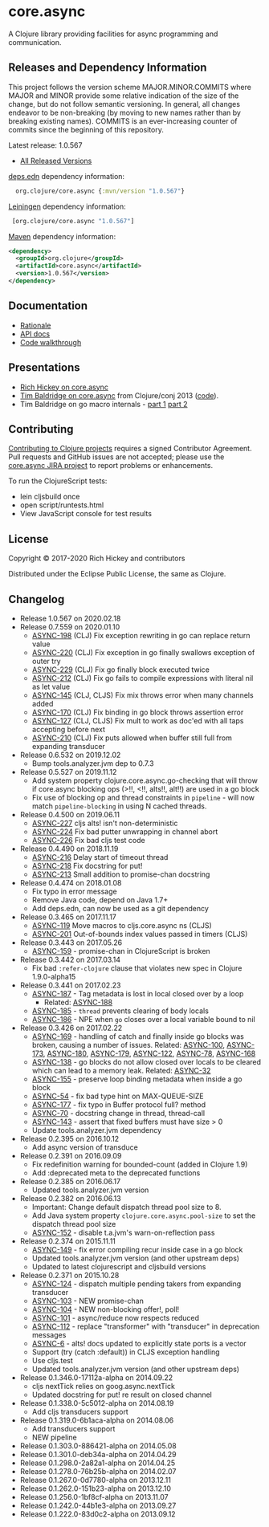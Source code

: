 # core.async

A Clojure library providing facilities for async programming and communication.


## Releases and Dependency Information

This project follows the version scheme MAJOR.MINOR.COMMITS where MAJOR and MINOR provide some relative indication of the size of the change, but do not follow semantic versioning. In general, all changes endeavor to be non-breaking (by moving to new names rather than by breaking existing names). COMMITS is an ever-increasing counter of commits since the beginning of this repository.

Latest release: 1.0.567

* [All Released Versions](http://search.maven.org/#search%7Cgav%7C1%7Cg%3A%22org.clojure%22%20AND%20a%3A%22core.async%22)

[deps.edn](https://clojure.org/reference/deps_and_cli) dependency information:

```clj
  org.clojure/core.async {:mvn/version "1.0.567"}
 ```

[Leiningen](https://github.com/technomancy/leiningen) dependency information:

```clj
 [org.clojure/core.async "1.0.567"]
```

[Maven](http://maven.apache.org/) dependency information:

```xml
<dependency>
  <groupId>org.clojure</groupId>
  <artifactId>core.async</artifactId>
  <version>1.0.567</version>
</dependency>
```

## Documentation

* [Rationale](https://clojure.org/news/2013/06/28/clojure-clore-async-channels)
* [API docs](https://clojure.github.io/core.async/)
* [Code walkthrough](https://github.com/clojure/core.async/blob/master/examples/walkthrough.clj)

## Presentations

* [Rich Hickey on core.async](http://www.infoq.com/presentations/clojure-core-async)
* [Tim Baldridge on core.async](http://www.youtube.com/watch?v=enwIIGzhahw) from Clojure/conj 2013 ([code](https://github.com/halgari/clojure-conj-2013-core.async-examples)).
* Tim Baldridge on go macro internals - [part 1](https://www.youtube.com/watch?v=R3PZMIwXN_g) [part 2](https://www.youtube.com/watch?v=SI7qtuuahhU)

## Contributing 

[Contributing to Clojure projects](https://clojure.org/community/contributing) requires a signed Contributor Agreement. Pull requests and GitHub issues are not accepted; please use the [core.async JIRA project](https://clojure.atlassian.net/browse/ASYNC) to report problems or enhancements.

To run the ClojureScript tests:

* lein cljsbuild once
* open script/runtests.html
* View JavaScript console for test results

## License

Copyright © 2017-2020 Rich Hickey and contributors

Distributed under the Eclipse Public License, the same as Clojure.

## Changelog

* Release 1.0.567 on 2020.02.18
* Release 0.7.559 on 2020.01.10
  * [ASYNC-198](https://clojure.atlassian.net/browse/ASYNC-198) (CLJ) Fix exception rewriting in go can replace return value
  * [ASYNC-220](https://clojure.atlassian.net/browse/ASYNC-220) (CLJ) Fix exception in go finally swallows exception of outer try
  * [ASYNC-229](https://clojure.atlassian.net/browse/ASYNC-229) (CLJ) Fix go finally block executed twice
  * [ASYNC-212](https://clojure.atlassian.net/browse/ASYNC-212) (CLJ) Fix go fails to compile expressions with literal nil as let value
  * [ASYNC-145](https://clojure.atlassian.net/browse/ASYNC-145) (CLJ, CLJS) Fix mix throws error when many channels added
  * [ASYNC-170](https://clojure.atlassian.net/browse/ASYNC-170) (CLJ) Fix binding in go block throws assertion error
  * [ASYNC-127](https://clojure.atlassian.net/browse/ASYNC-127) (CLJ, CLJS) Fix mult to work as doc'ed with all taps accepting before next
  * [ASYNC-210](https://clojure.atlassian.net/browse/ASYNC-210) (CLJ) Fix puts allowed when buffer still full from expanding transducer
* Release 0.6.532 on 2019.12.02
  * Bump tools.analyzer.jvm dep to 0.7.3
* Release 0.5.527 on 2019.11.12
  * Add system property clojure.core.async.go-checking that will throw if core.async blocking ops (>!!, <!!, alts!!, alt!!) are used in a go block
  * Fix use of blocking op and thread constraints in `pipeline` - will now match `pipeline-blocking` in using N cached threads.
* Release 0.4.500 on 2019.06.11
  * [ASYNC-227](https://clojure.atlassian.net/browse/ASYNC-227) cljs alts! isn't non-deterministic
  * [ASYNC-224](https://clojure.atlassian.net/browse/ASYNC-224) Fix bad putter unwrapping in channel abort
  * [ASYNC-226](https://clojure.atlassian.net/browse/ASYNC-226) Fix bad cljs test code
* Release 0.4.490 on 2018.11.19
  * [ASYNC-216](https://clojure.atlassian.net/browse/ASYNC-216) Delay start of timeout thread
  * [ASYNC-218](https://clojure.atlassian.net/browse/ASYNC-218) Fix docstring for put!
  * [ASYNC-213](https://clojure.atlassian.net/browse/ASYNC-213) Small addition to promise-chan docstring
* Release 0.4.474 on 2018.01.08
  * Fix typo in error message
  * Remove Java code, depend on Java 1.7+
  * Add deps.edn, can now be used as a git dependency
* Release 0.3.465 on 2017.11.17
  * [ASYNC-119](https://clojure.atlassian.net/browse/ASYNC-119) Move macros to cljs.core.async ns (CLJS)
  * [ASYNC-201](https://clojure.atlassian.net/browse/ASYNC-201) Out-of-bounds index values passed in timers (CLJS)
* Release 0.3.443 on 2017.05.26
  * [ASYNC-159](https://clojure.atlassian.net/browse/ASYNC-159) - promise-chan in ClojureScript is broken 
* Release 0.3.442 on 2017.03.14
  * Fix bad `:refer-clojure` clause that violates new spec in Clojure 1.9.0-alpha15
* Release 0.3.441 on 2017.02.23
  * [ASYNC-187](https://clojure.atlassian.net/browse/ASYNC-187) - Tag metadata is lost in local closed over by a loop
    * Related: [ASYNC-188](https://clojure.atlassian.net/browse/ASYNC-188)
  * [ASYNC-185](https://clojure.atlassian.net/browse/ASYNC-185) - `thread` prevents clearing of body locals
  * [ASYNC-186](https://clojure.atlassian.net/browse/ASYNC-186) - NPE when `go` closes over a local variable bound to nil
* Release 0.3.426 on 2017.02.22
  * [ASYNC-169](https://clojure.atlassian.net/browse/ASYNC-169) - handling of catch and finally inside go blocks was broken, causing a number of issues. Related: [ASYNC-100](https://clojure.atlassian.net/browse/ASYNC-100), [ASYNC-173](https://clojure.atlassian.net/browse/ASYNC-173), [ASYNC-180](https://clojure.atlassian.net/browse/ASYNC-180), [ASYNC-179](https://clojure.atlassian.net/browse/ASYNC-179), [ASYNC-122](https://clojure.atlassian.net/browse/ASYNC-122), [ASYNC-78](https://clojure.atlassian.net/browse/ASYNC-78), [ASYNC-168](https://clojure.atlassian.net/browse/ASYNC-168)
  * [ASYNC-138](https://clojure.atlassian.net/browse/ASYNC-138) - go blocks do not allow closed over locals to be cleared which can lead to a memory leak. Related: [ASYNC-32](https://clojure.atlassian.net/browse/ASYNC-32)
  * [ASYNC-155](https://clojure.atlassian.net/browse/ASYNC-155) - preserve loop binding metadata when inside a go block
  * [ASYNC-54](https://clojure.atlassian.net/browse/ASYNC-54) - fix bad type hint on MAX-QUEUE-SIZE
  * [ASYNC-177](https://clojure.atlassian.net/browse/ASYNC-177) - fix typo in Buffer protocol full? method
  * [ASYNC-70](https://clojure.atlassian.net/browse/ASYNC-70) - docstring change in thread, thread-call
  * [ASYNC-143](https://clojure.atlassian.net/browse/ASYNC-143) - assert that fixed buffers must have size > 0
  * Update tools.analyzer.jvm dependency
* Release 0.2.395 on 2016.10.12
  * Add async version of transduce
* Release 0.2.391 on 2016.09.09
  * Fix redefinition warning for bounded-count (added in Clojure 1.9)
  * Add :deprecated meta to the deprecated functions
* Release 0.2.385 on 2016.06.17
  * Updated tools.analyzer.jvm version
* Release 0.2.382 on 2016.06.13
  * Important: Change default dispatch thread pool size to 8.
  * Add Java system property `clojure.core.async.pool-size` to set the dispatch thread pool size
  * [ASYNC-152](https://clojure.atlassian.net/browse/ASYNC-152) - disable t.a.jvm's warn-on-reflection pass 
* Release 0.2.374 on 2015.11.11
  * [ASYNC-149](https://clojure.atlassian.net/browse/ASYNC-149) - fix error compiling recur inside case in a go block
  * Updated tools.analyzer.jvm version (and other upstream deps)
  * Updated to latest clojurescript and cljsbuild versions
* Release 0.2.371 on 2015.10.28
  * [ASYNC-124](https://clojure.atlassian.net/browse/ASYNC-124) - dispatch multiple pending takers from expanding transducer
  * [ASYNC-103](https://clojure.atlassian.net/browse/ASYNC-103) - NEW promise-chan
  * [ASYNC-104](https://clojure.atlassian.net/browse/ASYNC-104) - NEW non-blocking offer!, poll!
  * [ASYNC-101](https://clojure.atlassian.net/browse/ASYNC-101) - async/reduce now respects reduced
  * [ASYNC-112](https://clojure.atlassian.net/browse/ASYNC-112) - replace "transformer" with "transducer" in deprecation messages
  * [ASYNC-6](https://clojure.atlassian.net/browse/ASYNC-6) - alts! docs updated to explicitly state ports is a vector
  * Support (try (catch :default)) in CLJS exception handling
  * Use cljs.test
  * Updated tools.analyzer.jvm version (and other upstream deps)
* Release 0.1.346.0-17112a-alpha on 2014.09.22
  * cljs nextTick relies on goog.async.nextTick
  * Updated docstring for put! re result on closed channel
* Release 0.1.338.0-5c5012-alpha on 2014.08.19
  * Add cljs transducers support
* Release 0.1.319.0-6b1aca-alpha on 2014.08.06
  * Add transducers support
  * NEW pipeline
* Release 0.1.303.0-886421-alpha on 2014.05.08
* Release 0.1.301.0-deb34a-alpha on 2014.04.29
* Release 0.1.298.0-2a82a1-alpha on 2014.04.25
* Release 0.1.278.0-76b25b-alpha on 2014.02.07
* Release 0.1.267.0-0d7780-alpha on 2013.12.11
* Release 0.1.262.0-151b23-alpha on 2013.12.10
* Release 0.1.256.0-1bf8cf-alpha on 2013.11.07
* Release 0.1.242.0-44b1e3-alpha on 2013.09.27
* Release 0.1.222.0-83d0c2-alpha on 2013.09.12
